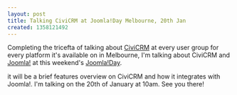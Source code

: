 ```yaml
---
layout: post
title: Talking CiviCRM at Joomla!Day Melbourne, 20th Jan
created: 1358121492
---
```



Completing the tricefta of talking about <a href="http://civicrm.org" target="_blank">CiviCRM</a> at every user group for every platform it&#39;s available on in Melbourne, I&#39;m talking about CiviCRM and <a href="http://joomla.org" target="_blank">Joomla!</a> at this weekend&#39;s <a href="http://melbourne.joomladay.org.au/" target="_blank">Joomla!Day</a>.

it will be a brief features overview on CiviCRM and how it integrates with Joomla!. I&#39;m talking on the 20th of January at 10am. See you there!
